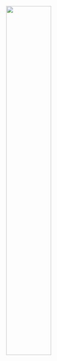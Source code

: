 <!--
**ashstrahle/ashstrahle** is a ✨ _special_ ✨ repository because its `README.md` (this file) appears on your GitHub profile.

Here are some ideas to get you started:

- 🔭 I’m currently working on ...
- 🌱 I’m currently learning ...
- 👯 I’m looking to collaborate on ...
- 🤔 I’m looking for help with ...
- 💬 Ask me about ...
- 📫 How to reach me: ...
- 😄 Pronouns: ...
- ⚡ Fun fact: ...
-->
<!--![GitHub stats](https://github-readme-stats.vercel.app/api?username=ashstrahle) -->
<p float="left">
    <!-- img src="https://wakatime.com/share/@ecf7160e-9f4a-4708-8df3-68e6265f41f8/6f3911ee-2396-4bdc-919c-b5d681ea864f.svg" width="49%" height="49%"-->
    <img src="https://wakatime.com/share/@ecf7160e-9f4a-4708-8df3-68e6265f41f8/25c1afa6-91e3-433d-9054-c3c32fc62113.svg" width="49%" height="49%">
</p>
